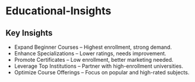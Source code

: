 # Educational-Insights
## Key Insights
* Expand Beginner Courses – Highest enrollment, strong demand.
* Enhance Specializations – Lower ratings, needs improvement.
* Promote Certificates – Low enrollment, better marketing needed.
* Leverage Top Institutions – Partner with high-enrollment universities.
* Optimize Course Offerings – Focus on popular and high-rated subjects.
